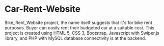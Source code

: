 # Car-Rent-Website

Bike_Rent_Website project, the name itself suggests that it's for bike rent purposes. Buyer can easily rent their budgeted car at a suitable cost. This project is created using HTML 5, CSS 3, Bootstrap, Javascript with Swiper.js library, and PHP with MySQL database connectivity is at the backend.
